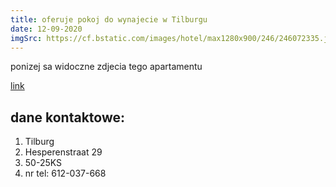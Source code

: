 ```yaml
---
title: oferuje pokoj do wynajecie w Tilburgu
date: 12-09-2020
imgSrc: https://cf.bstatic.com/images/hotel/max1280x900/246/246072335.jpg
---
```


ponizej sa widoczne zdjecia tego apartamentu

[link](https://cf.bstatic.com/images/hotel/max1280x900/246/246072335.jpg)

## dane kontaktowe:

1. Tilburg
2. Hesperenstraat 29
3. 50-25KS
4. nr tel: 612-037-668